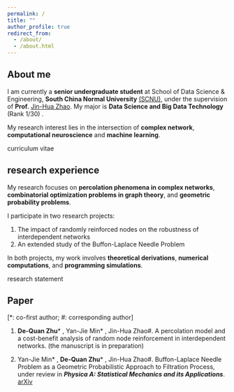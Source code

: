 ```yaml
---
permalink: /
title: ""
author_profile: true
redirect_from: 
  - /about/
  - /about.html
---
```

## About me

I am currently a **senior undergraduate student** at School of Data Science & Engineering, **South China Normal University** [(SCNU)](https://www.scnu.edu.cn/), under the supervision of **Prof.** [Jin-Hua Zhao](http://ds.scnu.edu.cn/a/20221109/116.html). My major is **Data Science and Big Data Technology** (Rank 1/30) .

My research interest lies in the intersection of **complex network**, **computational neuroscience** and **machine learning**.

curriculum vitae



## research experience

My research focuses on **percolation phenomena in complex networks**, **combinatorial optimization problems in graph theory**, and **geometric probability problems**.

I participate in two research projects:

1. The impact of randomly reinforced nodes on the robustness of interdependent networks
2. An extended study of the Buffon-Laplace Needle Problem

In both projects, my work involves **theoretical derivations**, **numerical computations**, and **programming simulations**. 

research statement



## Paper

[*: co-first author; #: corresponding author]

1. **De-Quan Zhu*** , Yan-Jie Min* , Jin-Hua Zhao#. A percolation model and a cost-benefit analysis of random node reinforcement in interdependent networks. (the manuscript is in preparation)

2. Yan-Jie Min* , **De-Quan Zhu*** , Jin-Hua Zhao#. Buffon-Laplace Needle Problem as a Geometric Probabilistic Approach to Filtration Process, under review in ***Physica A: Statistical Mechanics and its Applications***. [arXiv](https://arxiv.org/abs/2402.06670)
